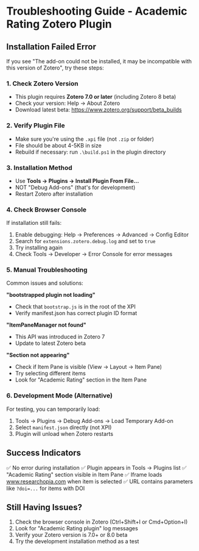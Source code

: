 # Troubleshooting Guide - Academic Rating Zotero Plugin

## Installation Failed Error

If you see "The add-on could not be installed, it may be incompatible with this version of Zotero", try these steps:

### 1. Check Zotero Version
- This plugin requires **Zotero 7.0 or later** (including Zotero 8 beta)
- Check your version: Help → About Zotero
- Download latest beta: https://www.zotero.org/support/beta_builds

### 2. Verify Plugin File
- Make sure you're using the `.xpi` file (not `.zip` or folder)
- File should be about 4-5KB in size
- Rebuild if necessary: run `.\build.ps1` in the plugin directory

### 3. Installation Method
- Use **Tools → Plugins → Install Plugin From File...**
- NOT "Debug Add-ons" (that's for development)
- Restart Zotero after installation

### 4. Check Browser Console
If installation still fails:
1. Enable debugging: Help → Preferences → Advanced → Config Editor
2. Search for `extensions.zotero.debug.log` and set to `true`
3. Try installing again
4. Check Tools → Developer → Error Console for error messages

### 5. Manual Troubleshooting
Common issues and solutions:

**"bootstrapped plugin not loading"**
- Check that `bootstrap.js` is in the root of the XPI
- Verify manifest.json has correct plugin ID format

**"ItemPaneManager not found"**
- This API was introduced in Zotero 7
- Update to latest Zotero beta

**"Section not appearing"**
- Check if Item Pane is visible (View → Layout → Item Pane)
- Try selecting different items
- Look for "Academic Rating" section in the Item Pane

### 6. Development Mode (Alternative)
For testing, you can temporarily load:
1. Tools → Plugins → Debug Add-ons → Load Temporary Add-on
2. Select `manifest.json` directly (not XPI)
3. Plugin will unload when Zotero restarts

## Success Indicators
✅ No error during installation
✅ Plugin appears in Tools → Plugins list
✅ "Academic Rating" section visible in Item Pane
✅ Iframe loads www.researchopia.com when item is selected
✅ URL contains parameters like `?doi=...` for items with DOI

## Still Having Issues?
1. Check the browser console in Zotero (Ctrl+Shift+I or Cmd+Option+I)
2. Look for "Academic Rating plugin" log messages
3. Verify your Zotero version is 7.0+ or 8.0 beta
4. Try the development installation method as a test